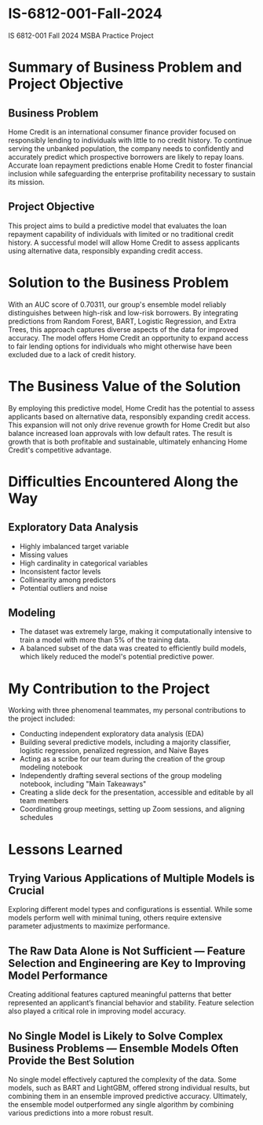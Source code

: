 # IS-6812-001-Fall-2024  
IS 6812-001 Fall 2024 MSBA Practice Project  

# Summary of Business Problem and Project Objective  

## Business Problem  
Home Credit is an international consumer finance provider focused on responsibly lending to individuals with little to no credit history. To continue serving the unbanked population, the company needs to confidently and accurately predict which prospective borrowers are likely to repay loans. Accurate loan repayment predictions enable Home Credit to foster financial inclusion while safeguarding the enterprise profitability necessary to sustain its mission.  

## Project Objective  
This project aims to build a predictive model that evaluates the loan repayment capability of individuals with limited or no traditional credit history. A successful model will allow Home Credit to assess applicants using alternative data, responsibly expanding credit access.  

# Solution to the Business Problem  
With an AUC score of 0.70311, our group's ensemble model reliably distinguishes between high-risk and low-risk borrowers. By integrating predictions from Random Forest, BART, Logistic Regression, and Extra Trees, this approach captures diverse aspects of the data for improved accuracy. The model offers Home Credit an opportunity to expand access to fair lending options for individuals who might otherwise have been excluded due to a lack of credit history.  

# The Business Value of the Solution  
By employing this predictive model, Home Credit has the potential to assess applicants based on alternative data, responsibly expanding credit access. This expansion will not only drive revenue growth for Home Credit but also balance increased loan approvals with low default rates. The result is growth that is both profitable and sustainable, ultimately enhancing Home Credit's competitive advantage.  

# Difficulties Encountered Along the Way  

## Exploratory Data Analysis  
  - Highly imbalanced target variable  
  - Missing values  
  - High cardinality in categorical variables  
  - Inconsistent factor levels  
  - Collinearity among predictors  
  - Potential outliers and noise  

## Modeling  
  - The dataset was extremely large, making it computationally intensive to train a model with more than 5% of the training data.  
  - A balanced subset of the data was created to efficiently build models, which likely reduced the model's potential predictive power.  

# My Contribution to the Project  
Working with three phenomenal teammates, my personal contributions to the project included:  
  - Conducting independent exploratory data analysis (EDA)  
  - Building several predictive models, including a majority classifier, logistic regression, penalized regression, and Naive Bayes  
  - Acting as a scribe for our team during the creation of the group modeling notebook  
  - Independently drafting several sections of the group modeling notebook, including "Main Takeaways"  
  - Creating a slide deck for the presentation, accessible and editable by all team members  
  - Coordinating group meetings, setting up Zoom sessions, and aligning schedules  

# Lessons Learned  

## Trying Various Applications of Multiple Models is Crucial  
Exploring different model types and configurations is essential. While some models perform well with minimal tuning, others require extensive parameter adjustments to maximize performance.  

## The Raw Data Alone is Not Sufficient — Feature Selection and Engineering are Key to Improving Model Performance  
Creating additional features captured meaningful patterns that better represented an applicant’s financial behavior and stability. Feature selection also played a critical role in improving model accuracy.  

## No Single Model is Likely to Solve Complex Business Problems — Ensemble Models Often Provide the Best Solution  
No single model effectively captured the complexity of the data. Some models, such as BART and LightGBM, offered strong individual results, but combining them in an ensemble improved predictive accuracy. Ultimately, the ensemble model outperformed any single algorithm by combining various predictions into a more robust result.  
